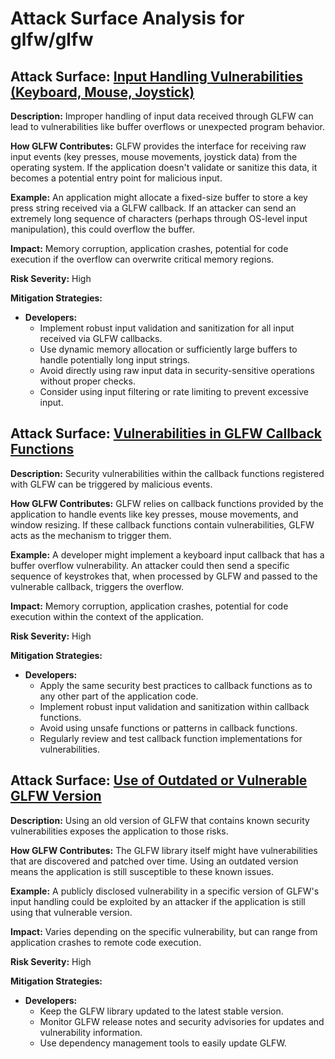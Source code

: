 # Attack Surface Analysis for glfw/glfw

## Attack Surface: [Input Handling Vulnerabilities (Keyboard, Mouse, Joystick)](./attack_surfaces/input_handling_vulnerabilities_(keyboard,_mouse,_joystick).md)

**Description:**  Improper handling of input data received through GLFW can lead to vulnerabilities like buffer overflows or unexpected program behavior.

**How GLFW Contributes:** GLFW provides the interface for receiving raw input events (key presses, mouse movements, joystick data) from the operating system. If the application doesn't validate or sanitize this data, it becomes a potential entry point for malicious input.

**Example:** An application might allocate a fixed-size buffer to store a key press string received via a GLFW callback. If an attacker can send an extremely long sequence of characters (perhaps through OS-level input manipulation), this could overflow the buffer.

**Impact:**  Memory corruption, application crashes, potential for code execution if the overflow can overwrite critical memory regions.

**Risk Severity:** High

**Mitigation Strategies:**
*   **Developers:**
    *   Implement robust input validation and sanitization for all input received via GLFW callbacks.
    *   Use dynamic memory allocation or sufficiently large buffers to handle potentially long input strings.
    *   Avoid directly using raw input data in security-sensitive operations without proper checks.
    *   Consider using input filtering or rate limiting to prevent excessive input.

## Attack Surface: [Vulnerabilities in GLFW Callback Functions](./attack_surfaces/vulnerabilities_in_glfw_callback_functions.md)

**Description:**  Security vulnerabilities within the callback functions registered with GLFW can be triggered by malicious events.

**How GLFW Contributes:** GLFW relies on callback functions provided by the application to handle events like key presses, mouse movements, and window resizing. If these callback functions contain vulnerabilities, GLFW acts as the mechanism to trigger them.

**Example:** A developer might implement a keyboard input callback that has a buffer overflow vulnerability. An attacker could then send a specific sequence of keystrokes that, when processed by GLFW and passed to the vulnerable callback, triggers the overflow.

**Impact:** Memory corruption, application crashes, potential for code execution within the context of the application.

**Risk Severity:** High

**Mitigation Strategies:**
*   **Developers:**
    *   Apply the same security best practices to callback functions as to any other part of the application code.
    *   Implement robust input validation and sanitization within callback functions.
    *   Avoid using unsafe functions or patterns in callback functions.
    *   Regularly review and test callback function implementations for vulnerabilities.

## Attack Surface: [Use of Outdated or Vulnerable GLFW Version](./attack_surfaces/use_of_outdated_or_vulnerable_glfw_version.md)

**Description:**  Using an old version of GLFW that contains known security vulnerabilities exposes the application to those risks.

**How GLFW Contributes:** The GLFW library itself might have vulnerabilities that are discovered and patched over time. Using an outdated version means the application is still susceptible to these known issues.

**Example:** A publicly disclosed vulnerability in a specific version of GLFW's input handling could be exploited by an attacker if the application is still using that vulnerable version.

**Impact:** Varies depending on the specific vulnerability, but can range from application crashes to remote code execution.

**Risk Severity:** High

**Mitigation Strategies:**
*   **Developers:**
    *   Keep the GLFW library updated to the latest stable version.
    *   Monitor GLFW release notes and security advisories for updates and vulnerability information.
    *   Use dependency management tools to easily update GLFW.

